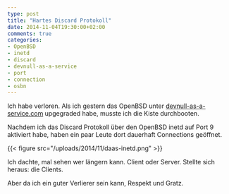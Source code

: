 ```yaml
---
type: post
title: "Hartes Discard Protokoll"
date: 2014-11-04T19:30:00+02:00
comments: true
categories:
- OpenBSD
- inetd
- discard
- devnull-as-a-service
- port
- connection
- osbn
---
```


Ich habe verloren. Als ich gestern das OpenBSD unter
[devnull-as-a-service.com](http://devnull-as-a-service.com) upgegraded habe,
musste ich die Kiste durchbooten.

Nachdem ich das Discard Protokoll über den OpenBSD inetd auf Port 9 aktiviert
habe, haben ein paar Leute dort dauerhaft Connections geöffnet.

{{< figure src="/uploads/2014/11/daas-inetd.png" >}}

Ich dachte, mal sehen wer längern kann. Client oder Server. Stellte sich heraus:
die Clients.

Aber da ich ein guter Verlierer sein kann, Respekt und Gratz.
